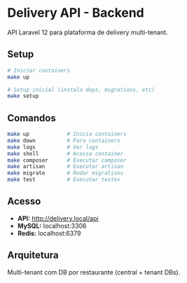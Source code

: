 # Delivery API - Backend

API Laravel 12 para plataforma de delivery multi-tenant.

## Setup

```bash
# Iniciar containers
make up

# Setup inicial (instala deps, migrations, etc)
make setup
```

## Comandos

```bash
make up            # Inicia containers
make down          # Para containers
make logs          # Ver logs
make shell         # Acessa container
make composer      # Executar composer
make artisan       # Executar artisan
make migrate       # Rodar migrations
make test          # Executar testes
```

## Acesso

- **API:** http://delivery.local/api
- **MySQL:** localhost:3306
- **Redis:** localhost:6379

## Arquitetura

Multi-tenant com DB por restaurante (central + tenant DBs).
